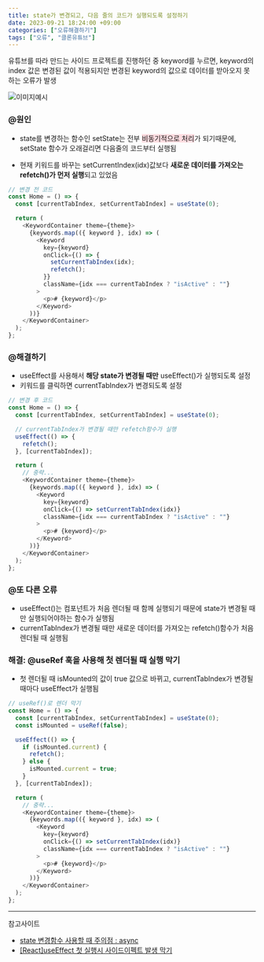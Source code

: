 ```yaml
---
title: state가 변경되고, 다음 줄의 코드가 실행되도록 설정하기
date: 2023-09-21 18:24:00 +09:00
categories: ["오류해결하기"]
tags: ["오류", "클론유튜브"]
---
```


유튜브를 따라 만드는 사이드 프로젝트를 진행하던 중 keyword를 누르면, keyword의 index 값은 변경된 값이 적용되지만 변경된 keyword의 값으로 데이터를 받아오지 못하는 오류가 발생

![이미지예시](https://img1.daumcdn.net/thumb/R1280x0/?scode=mtistory2&fname=https%3A%2F%2Fblog.kakaocdn.net%2Fdn%2FB2OhK%2FbtsuZ0Dqb9i%2FHdLQMPGU9SwRO3yUIWzjzK%2Fimg.png)

### @원인

- state를 변경하는 함수인 setState는 전부 <span style="background-color:#ffdce0">비동기적으로 처리</span>가 되기때문에, setState 함수가 오래걸리면 다음줄의 코드부터 실행됨

- 현재 키워드를 바꾸는 setCurrentIndex(idx)값보다 **새로운 데이터를 가져오는 refetch()가 먼저 실행**되고 있었음

```js
// 변경 전 코드
const Home = () => {
  const [currentTabIndex, setCurrentTabIndex] = useState(0);

  return (
    <KeywordContainer theme={theme}>
      {keywords.map(({ keyword }, idx) => (
        <Keyword
          key={keyword}
          onClick={() => {
            setCurrentTabIndex(idx);
            refetch();
          }}
          className={idx === currentTabIndex ? "isActive" : ""}
        >
          <p># {keyword}</p>
        </Keyword>
      ))}
    </KeywordContainer>
  );
};
```

### @해결하기

- useEffect를 사용해서 **해당 state가 변경될 때만** useEffect()가 실행되도록 설정
- 키워드를 클릭하면 currentTabIndex가 변경되도록 설정

```js
// 변경 후 코드
const Home = () => {
  const [currentTabIndex, setCurrentTabIndex] = useState(0);

  // currentTabIndex가 변경될 때만 refetch함수가 실행
  useEffect(() => {
    refetch();
  }, [currentTabIndex]);

  return (
    // 중략...
    <KeywordContainer theme={theme}>
      {keywords.map(({ keyword }, idx) => (
        <Keyword
          key={keyword}
          onClick={() => setCurrentTabIndex(idx)}
          className={idx === currentTabIndex ? "isActive" : ""}
        >
          <p># {keyword}</p>
        </Keyword>
      ))}
    </KeywordContainer>
  );
};
```

### @또 다른 오류

- useEffect()는 컴포넌트가 처음 렌더될 때 함께 실행되기 때문에 state가 변경될 때만 실행되어야하는 함수가 실행됨
- currentTabIndex가 변경될 때만 새로운 데이터를 가져오는 refetch()함수가 처음 렌더될 때 실행됨

### 해결: @useRef 훅을 사용해 첫 렌더될 때 실행 막기

- 첫 렌더될 때 isMounted의 값이 true 값으로 바뀌고, currentTabIndex가 변경될 때마다 useEffect가 실행됨

```js
// useRef()로 렌더 막기
const Home = () => {
  const [currentTabIndex, setCurrentTabIndex] = useState(0);
  const isMounted = useRef(false);

  useEffect(() => {
    if (isMounted.current) {
      refetch();
    } else {
      isMounted.current = true;
    }
  }, [currentTabIndex]);

  return (
    // 중략...
    <KeywordContainer theme={theme}>
      {keywords.map(({ keyword }, idx) => (
        <Keyword
          key={keyword}
          onClick={() => setCurrentTabIndex(idx)}
          className={idx === currentTabIndex ? "isActive" : ""}
        >
          <p># {keyword}</p>
        </Keyword>
      ))}
    </KeywordContainer>
  );
};
```

---

참고사이트

- [state 변경함수 사용할 때 주의점 : async](https://codingapple.com/unit/react-setstate-async-problems/)
- [[React]useEffect 첫 실행시 사이드이펙트 발생 막기](https://velog.io/@kcs0702/ReactuseEffect-%EC%B2%AB-%EC%8B%A4%ED%96%89%EC%8B%9C-%EC%82%AC%EC%9D%B4%EB%93%9C%EC%9D%B4%ED%8E%99%ED%8A%B8-%EB%B0%9C%EC%83%9D-%EB%A7%89%EA%B8%B0)
